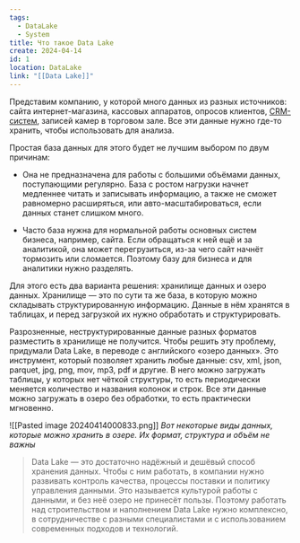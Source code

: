 ```yaml
---
tags:
  - DataLake
  - System
title: Что такое Data Lake
create: 2024-04-14
id: 1
location: DataLake
link: "[[Data Lake]]"
---
```

Представим компанию, у которой много данных из разных источников: сайта интернет-магазина, кассовых аппаратов, опросов клиентов, [CRM-систем](https://practicum.yandex.ru/blog/chto-takoe-crm-sistema-i-kak-ih-vybirat/), записей камер в торговом зале. Все эти данные нужно где-то хранить, чтобы использовать для анализа.  
  
Простая база данных для этого будет не лучшим выбором по двум причинам:  
  
- Она не предназначена для работы с большими объёмами данных, поступающими регулярно. База с ростом нагрузки начнет медленнее читать и записывать информацию, а также не сможет равномерно расширяться, или авто-масштабироваться, если данных станет слишком много.  
  
- Часто база нужна для нормальной работы основных систем бизнеса, например, сайта. Если обращаться к ней ещё и за аналитикой, она может перегрузиться, из-за чего сайт начнёт тормозить или сломается. Поэтому базу для бизнеса и для аналитики нужно разделять.  
  
Для этого есть два варианта решения: хранилище данных и озеро данных. Хранилище — это по сути та же база, в которую можно складывать структурированную информацию. Данные в нём хранятся в таблицах, и перед загрузкой их нужно обработать и структурировать.  
  
Разрозненные, неструктурированные данные разных форматов разместить в хранилище не получится. Чтобы решить эту проблему, придумали Data Lake, в переводе с английского «озеро данных». Это инструмент, который позволяет хранить любые данные: csv, xml, json, parquet, jpg, png, mov, mp3, pdf и другие. В него можно загружать таблицы, у которых нет чёткой структуры, то есть периодически меняется количество и названия колонок и строк. Все эти данные можно загружать в озеро без обработки, то есть практически мгновенно.

![[Pasted image 20240414000833.png]]
*Вот некоторые виды данных, которые можно хранить в озере. Их формат, структура и объём не важны*

>Data Lake — это достаточно надёжный и дешёвый способ хранения данных. Чтобы с ним работать, в компании нужно развивать контроль качества, процессы поставки и политику управления данными. Это называется культурой работы с данными, и без неё озеро не принесёт пользы. Поэтому работать над строительством и наполнением Data Lake нужно комплексно, в сотрудничестве с разными специалистами и с использованием современных подходов и технологий.
